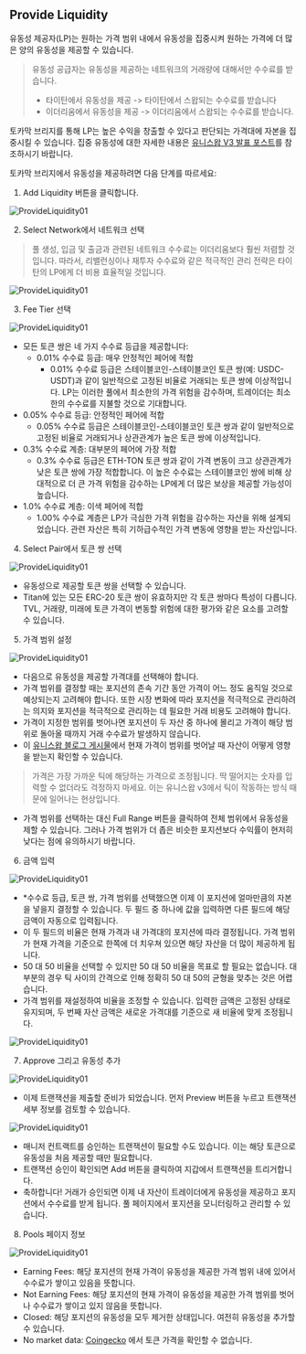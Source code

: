 ## Provide Liquidity
유동성 제공자(LP)는 원하는 가격 범위 내에서 유동성을 집중시켜 원하는 가격에 더 많은 양의 유동성을 제공할 수 있습니다.

> 유동성 공급자는 유동성을 제공하는 네트워크의 거래량에 대해서만 수수료를 받습니다. 
> * 타이탄에서 유동성을 제공 -> 타이탄에서 스왑되는 수수료를 받습니다 
> * 이더리움에서 유동성을 제공 -> 이더리움에서 스왑되는 수수료를 받습니다. 

토카막 브리지를 통해 LP는 높은 수익을 창출할 수 있다고 판단되는 가격대에 자본을 집중시킬 수 있습니다. 집중 유동성에 대한 자세한 내용은 [유니스왑 V3 발표 포스트](https://blog.uniswap.org/uniswap-v3)를 참조하시기 바랍니다.

토카막 브리지에서 유동성을 제공하려면 다음 단계를 따르세요:

1. Add Liquidity 버튼을 클릭합니다.

![ProvideLiquidity01](/image/ProvideLiquidity01.png "")

2. Select Network에서 네트워크 선택
>풀 생성, 입금 및 출금과 관련된 네트워크 수수료는 이더리움보다 훨씬 저렴할 것입니다. 따라서, 리밸런싱이나 재투자 수수료와 같은 적극적인 관리 전략은 타이탄의 LP에게 더 비용 효율적일 것입니다.

![ProvideLiquidity01](/image/ProvideLiquidity02.png "")

3. Fee Tier 선택

![ProvideLiquidity01](/image/ProvideLiquidity03.png "")

* 모든 토큰 쌍은 네 가지 수수료 등급을 제공합니다:
    * 0.01% 수수료 등급: 매우 안정적인 페어에 적합
        * 0.01% 수수료 등급은 스테이블코인-스테이블코인 토큰 쌍(예: USDC-USDT)과 같이 일반적으로 고정된 비율로 거래되는 토큰 쌍에 이상적입니다. LP는 이러한 풀에서 최소한의 가격 위험을 감수하며, 트레이더는 최소한의 수수료를 지불할 것으로 기대합니다.
* 0.05% 수수료 등급: 안정적인 페어에 적합
    * 0.05% 수수료 등급은 스테이블코인-스테이블코인 토큰 쌍과 같이 일반적으로 고정된 비율로 거래되거나 상관관계가 높은 토큰 쌍에 이상적입니다.
* 0.3% 수수료 계층: 대부분의 페어에 가장 적합
    * 0.3% 수수료 등급은 ETH-TON 토큰 쌍과 같이 가격 변동이 크고 상관관계가 낮은 토큰 쌍에 가장 적합합니다. 이 높은 수수료는 스테이블코인 쌍에 비해 상대적으로 더 큰 가격 위험을 감수하는 LP에게 더 많은 보상을 제공할 가능성이 높습니다.
* 1.0% 수수료 계층: 이색 페어에 적합
    * 1.00% 수수료 계층은 LP가 극심한 가격 위험을 감수하는 자산을 위해 설계되었습니다. 관련 자산은 특히 기하급수적인 가격 변동에 영향을 받는 자산입니다.

4. Select Pair에서 토큰 쌍 선택

![ProvideLiquidity01](/image/ProvideLiquidity04.png "")

* 유동성으로 제공할 토큰 쌍을 선택할 수 있습니다.
* Titan에 있는 모든 ERC-20 토큰 쌍이 유효하지만 각 토큰 쌍마다 특성이 다릅니다. TVL, 거래량, 미래에 토큰 가격이 변동할 위험에 대한 평가와 같은 요소를 고려할 수 있습니다.

5. 가격 범위 설정

![ProvideLiquidity01](/image/ProvideLiquidity05.png "")


* 다음으로 유동성을 제공할 가격대를 선택해야 합니다.
* 가격 범위를 결정할 때는 포지션의 존속 기간 동안 가격이 어느 정도 움직일 것으로 예상되는지 고려해야 합니다. 또한 시장 변화에 따라 포지션을 적극적으로 관리하려는 의지와 포지션을 적극적으로 관리하는 데 필요한 거래 비용도 고려해야 합니다.
* 가격이 지정한 범위를 벗어나면 포지션이 두 자산 중 하나에 몰리고 가격이 해당 범위로 돌아올 때까지 거래 수수료가 발생하지 않습니다.
* 이 [유니스왑 블로그 게시물](https://app.uniswap.org/)에서 현재 가격이 범위를 벗어날 때 자산이 어떻게 영향을 받는지 확인할 수 있습니다.

> 가격은 가장 가까운 틱에 해당하는 가격으로 조정됩니다. 딱 떨어지는 숫자를 입력할 수 없더라도 걱정하지 마세요. 이는 유니스왑 v3에서 틱이 작동하는 방식 때문에 일어나는 현상입니다.

* 가격 범위를 선택하는 대신 Full Range 버튼을 클릭하여 전체 범위에서 유동성을 제할 수 있습니다. 그러나 가격 범위가 더 좁은 비슷한 포지션보다 수익률이 현저히 낮다는 점에 유의하시기 바랍니다.

6. 금액 입력

![ProvideLiquidity01](/image/ProvideLiquidity06.png "")

* *수수료 등급, 토큰 쌍, 가격 범위를 선택했으면 이제 이 포지션에 얼마만큼의 자본을 넣을지 결정할 수 있습니다. 두 필드 중 하나에 값을 입력하면 다른 필드에 해당 금액이 자동으로 입력됩니다.
* 이 두 필드의 비율은 현재 가격과 내 가격대의 포지션에 따라 결정됩니다. 가격 범위가 현재 가격을 기준으로 한쪽에 더 치우쳐 있으면 해당 자산을 더 많이 제공하게 됩니다.
* 50 대 50 비율을 선택할 수 있지만 50 대 50 비율을 목표로 할 필요는 없습니다. 대부분의 경우 틱 사이의 간격으로 인해 정확히 50 대 50의 균형을 맞추는 것은 어렵습니다.
* 가격 범위를 재설정하여 비율을 조정할 수 있습니다. 입력한 금액은 고정된 상태로 유지되며, 두 번째 자산 금액은 새로운 가격대를 기준으로 새 비율에 맞게 조정됩니다.

![ProvideLiquidity01](/image/ProvideLiquidity07.png "")

7. Approve 그리고 유동성 추가

![ProvideLiquidity01](/image/ProvideLiquidity08.png "")

* 이제 트랜잭션을 제출할 준비가 되었습니다. 먼저 Preview 버튼을 누르고 트랜잭션 세부 정보를 검토할 수 있습니다.

![ProvideLiquidity01](/image/ProvideLiquidity09.png "")

* 매니저 컨트랙트를 승인하는 트랜잭션이 필요할 수도 있습니다. 이는 해당 토큰으로 유동성을 처음 제공할 때만 필요합니다.
* 트랜잭션 승인이 확인되면 Add 버튼을 클릭하여 지갑에서 트랜잭션을 트리거합니다.
* 축하합니다! 거래가 승인되면 이제 내 자산이 트레이더에게 유동성을 제공하고 포지션에서 수수료를 받게 됩니다. 풀 페이지에서 포지션을 모니터링하고 관리할 수 있습니다.

8. Pools 페이지 정보

![ProvideLiquidity01](/image/ProvideLiquidity10.png "")


* Earning Fees: 해당 포지션의 현재 가격이 유동성을 제공한 가격 범위 내에 있어서 수수료가 쌓이고 있음을 뜻합니다.
* Not Earning Fees: 해당 포지션의 현재 가격이 유동성을 제공한 가격 범위를 벗어나 수수료가 쌓이고 있지 않음을 뜻합니다.
* Closed: 해당 포지션의 유동성을 모두 제거한 상태입니다. 여전히 유동성을 추가할 수 있습니다.
* No market data: [Coingecko](https://www.coingecko.com/) 에서 토큰 가격을 확인할 수 없습니다.